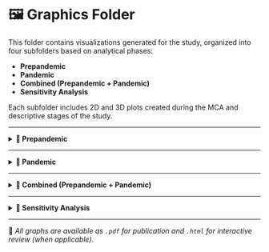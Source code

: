 # 🖼️ Graphics Folder

This folder contains visualizations generated for the study, organized into four subfolders based on analytical phases:

- **Prepandemic**
- **Pandemic**
- **Combined (Prepandemic + Pandemic)**
- **Sensitivity Analysis**

Each subfolder includes 2D and 3D plots created during the MCA and descriptive stages of the study.

---

<details>
<summary><strong>📂 Prepandemic</strong></summary>

This folder contains graphics created using data from the prepandemic period (2017–2019).

Includes:

- Scree plots
- MCA 2D biplots (Dimensions 1–2, 1–3, 2–3)
- 3D MCA category plots
- Individual plots colored by type of violence

</details>

---

<details>
<summary><strong>📂 Pandemic</strong></summary>

This folder includes graphics generated from the pandemic period period (2020–2022).

Includes:

- Scree plots
- MCA biplots (2D and 3D)
- Individual records by type of violence

</details>

---

<details>
<summary><strong>📂 Combined (Prepandemic + Pandemic)</strong></summary>

This section merges both periods to analyze combined trends and clustering.

Includes:

- Scree plots
- MCA biplots (3D)


* Both Individual records by type of violence and MCA biplots (2D) can be consulted in the manuscript 
 
</details>

---

<details>
<summary><strong>📂 Sensitivity Analysis</strong></summary>

Contains visual outputs from the sensitivity analysis comparing:

- Complete-case dataset vs. full dataset (with missing data as an extra category)
- Violence type by sex
- MCA with and without missing data
- Interactive 3D MCA plots

</details>

---

📌 *All graphs are available as `.pdf` for publication and `.html` for interactive review (when applicable).*
